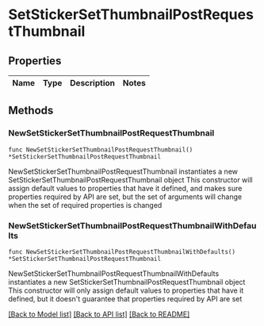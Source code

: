 # SetStickerSetThumbnailPostRequestThumbnail

## Properties

Name | Type | Description | Notes
------------ | ------------- | ------------- | -------------

## Methods

### NewSetStickerSetThumbnailPostRequestThumbnail

`func NewSetStickerSetThumbnailPostRequestThumbnail() *SetStickerSetThumbnailPostRequestThumbnail`

NewSetStickerSetThumbnailPostRequestThumbnail instantiates a new SetStickerSetThumbnailPostRequestThumbnail object
This constructor will assign default values to properties that have it defined,
and makes sure properties required by API are set, but the set of arguments
will change when the set of required properties is changed

### NewSetStickerSetThumbnailPostRequestThumbnailWithDefaults

`func NewSetStickerSetThumbnailPostRequestThumbnailWithDefaults() *SetStickerSetThumbnailPostRequestThumbnail`

NewSetStickerSetThumbnailPostRequestThumbnailWithDefaults instantiates a new SetStickerSetThumbnailPostRequestThumbnail object
This constructor will only assign default values to properties that have it defined,
but it doesn't guarantee that properties required by API are set


[[Back to Model list]](../README.md#documentation-for-models) [[Back to API list]](../README.md#documentation-for-api-endpoints) [[Back to README]](../README.md)



